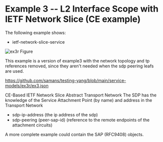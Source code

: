 # Example 3 -- L2 Interface Scope with IETF Network Slice (CE example)
The following example shows:

- ietf-network-slice-service

![ex3r Figure](https://github.com/samans/testing-yang/blob/main/service-models/ex3r/ex3-diagram1.svg)

This example is a version of example3 with the network topology and tp references removed, since they aren't needed when the sdp peering leafs are used.

https://github.com/samans/testing-yang/blob/main/service-models/ex3r/ex3.json

CE-Based IETF Network Slice
Abstract Transport Network
The SDP has the knowledge of the Service Attachment Point (by name) and address in the Transport Network
- sdp-ip-address (the ip address of the sdp)
- sdp-peering (peer-sap-id) (reference to the remote endpoints of the attachment circuits)

A more complete example could contain the SAP (RFC9408) objects.
